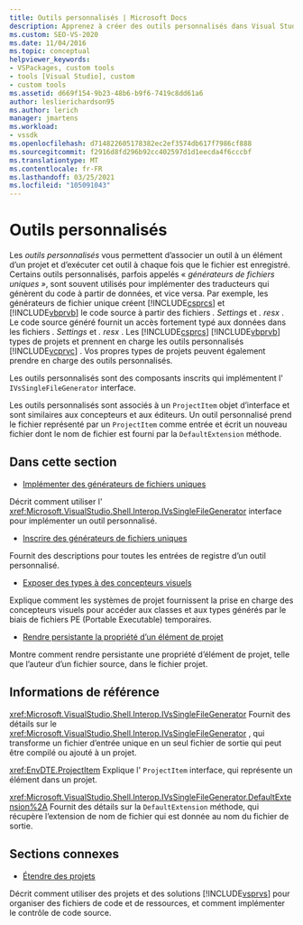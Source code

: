 ```yaml
---
title: Outils personnalisés | Microsoft Docs
description: Apprenez à créer des outils personnalisés dans Visual Studio qui associent un outil à un élément dans un projet et exécutez cet outil à chaque fois que le fichier est enregistré.
ms.custom: SEO-VS-2020
ms.date: 11/04/2016
ms.topic: conceptual
helpviewer_keywords:
- VSPackages, custom tools
- tools [Visual Studio], custom
- custom tools
ms.assetid: d669f154-9b23-48b6-b9f6-7419c8dd61a6
author: leslierichardson95
ms.author: lerich
manager: jmartens
ms.workload:
- vssdk
ms.openlocfilehash: d714822605178382ec2ef3574db617f7986cf888
ms.sourcegitcommit: f2916d8fd296b92cc402597d1d1eecda4f6cccbf
ms.translationtype: MT
ms.contentlocale: fr-FR
ms.lasthandoff: 03/25/2021
ms.locfileid: "105091043"
---
```

# <a name="custom-tools"></a>Outils personnalisés
Les *outils personnalisés* vous permettent d’associer un outil à un élément d’un projet et d’exécuter cet outil à chaque fois que le fichier est enregistré. Certains outils personnalisés, parfois appelés « *générateurs de fichiers uniques »*, sont souvent utilisés pour implémenter des traducteurs qui génèrent du code à partir de données, et vice versa. Par exemple, les générateurs de fichier unique créent [!INCLUDE[csprcs](../../data-tools/includes/csprcs_md.md)] et [!INCLUDE[vbprvb](../../code-quality/includes/vbprvb_md.md)] le code source à partir des fichiers *. Settings* et *. resx* . Le code source généré fournit un accès fortement typé aux données dans les fichiers *. Settings* et *. resx* . Les [!INCLUDE[csprcs](../../data-tools/includes/csprcs_md.md)] [!INCLUDE[vbprvb](../../code-quality/includes/vbprvb_md.md)] types de projets et prennent en charge les outils personnalisés [!INCLUDE[vcprvc](../../code-quality/includes/vcprvc_md.md)] . Vos propres types de projets peuvent également prendre en charge des outils personnalisés.

 Les outils personnalisés sont des composants inscrits qui implémentent l' `IVsSingleFileGenerator` interface.

 Les outils personnalisés sont associés à un `ProjectItem` objet d’interface et sont similaires aux concepteurs et aux éditeurs. Un outil personnalisé prend le fichier représenté par un `ProjectItem` comme entrée et écrit un nouveau fichier dont le nom de fichier est fourni par la `DefaultExtension` méthode.

## <a name="in-this-section"></a>Dans cette section
- [Implémenter des générateurs de fichiers uniques](../../extensibility/internals/implementing-single-file-generators.md)

 Décrit comment utiliser l' <xref:Microsoft.VisualStudio.Shell.Interop.IVsSingleFileGenerator> interface pour implémenter un outil personnalisé.

- [Inscrire des générateurs de fichiers uniques](../../extensibility/internals/registering-single-file-generators.md)

 Fournit des descriptions pour toutes les entrées de registre d’un outil personnalisé.

- [Exposer des types à des concepteurs visuels](../../extensibility/internals/exposing-types-to-visual-designers.md)

 Explique comment les systèmes de projet fournissent la prise en charge des concepteurs visuels pour accéder aux classes et aux types générés par le biais de fichiers PE (Portable Executable) temporaires.

- [Rendre persistante la propriété d’un élément de projet](../../extensibility/persisting-the-property-of-a-project-item.md)

 Montre comment rendre persistante une propriété d’élément de projet, telle que l’auteur d’un fichier source, dans le fichier projet.

## <a name="reference"></a>Informations de référence
 <xref:Microsoft.VisualStudio.Shell.Interop.IVsSingleFileGenerator> Fournit des détails sur le <xref:Microsoft.VisualStudio.Shell.Interop.IVsSingleFileGenerator> , qui transforme un fichier d’entrée unique en un seul fichier de sortie qui peut être compilé ou ajouté à un projet.

 <xref:EnvDTE.ProjectItem> Explique l' `ProjectItem` interface, qui représente un élément dans un projet.

 <xref:Microsoft.VisualStudio.Shell.Interop.IVsSingleFileGenerator.DefaultExtension%2A> Fournit des détails sur la `DefaultExtension` méthode, qui récupère l’extension de nom de fichier qui est donnée au nom du fichier de sortie.

## <a name="related-sections"></a>Sections connexes
- [Étendre des projets](../../extensibility/extending-projects.md)

 Décrit comment utiliser des projets et des solutions [!INCLUDE[vsprvs](../../code-quality/includes/vsprvs_md.md)] pour organiser des fichiers de code et de ressources, et comment implémenter le contrôle de code source.
